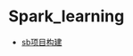 # Spark_learning

* [sb项目构建](https://github.com/wangdongyu1989/Spark_learning/blob/master/sbt%E9%A1%B9%E7%9B%AE%E6%9E%84%E5%BB%BA.md)
